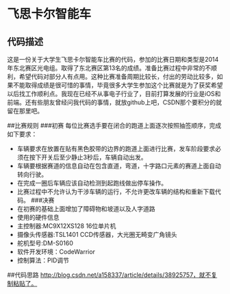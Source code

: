 # 飞思卡尔智能车

## 代码描述

这是一份关于大学生飞思卡尔智能车比赛的代码，参加的比赛日期和类型是2014年东北赛区光电组。取得了东北赛区第13名的成绩。准备比赛过程中非常的不顺利，希望代码对部分人有点用。这种比赛准备周期比较长，付出的劳动比较多，如果不能取得成绩是很可惜的事情，毕竟很多大学生参加这个比赛就是为了获奖希望以后找工作顺利点。我现在已经不从事电子行业了，目前打算发展的行业是iOS和前端。还有些朋友曾经问我代码的事情，就放github上吧，CSDN那个要积分的就留在那里吧。

##比赛规则
###初赛
 每位比赛选手要在闭合的跑道上面逐次按照抽签顺序，完成如下要求：
  - 车辆要求在放置在贴有黑色胶带的边界的跑道上面进行比赛，发车阶段要求必须在按下开关后至少静止3秒后，车辆自动出发。
  - 车辆要根据赛道的信息自动在包含直道，弯道，十字路口元素的赛道上面自动转向行驶。
  - 在完成一圈后车辆应该自动检测到起跑线做出停车操作。
  - 比赛过程中不允许认为干涉车辆的运行，不允许更改车辆的结构和重新下载代码。
 ###决赛
 - 在初赛的基础上面增加了障碍物和坡道以及人字道路
 - 使用的硬件信息
  - 主控制器:MC9X12XS128 16位单片机
  - 摄像头传感器:TSL1401 CCD传感器，大光圈无畸变广角镜头
  - 舵机型号:DM-S0160
  - 软件开发环境：CodeWarrior
  - 控制算法：PID调节
  

##代码思路
http://blog.csdn.net/a158337/article/details/38925757，就不复制粘贴了。
